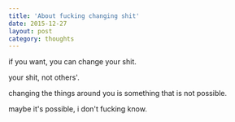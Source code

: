```yaml
---
title: 'About fucking changing shit'
date: 2015-12-27
layout: post
category: thoughts
---
```


if you want, you can change your shit.

your shit, not others'.

changing the things around you is something that is not possible.

maybe it's possible, i don't fucking know.

